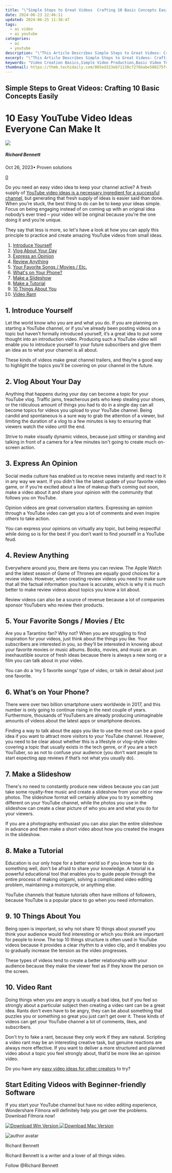 ```yaml
---
title: "\"Simple Steps to Great Videos  Crafting 10 Basic Concepts Easily for 2024\""
date: 2024-06-23 22:46:11
updated: 2024-06-25 11:38:47
tags:
  - ai video
  - ai youtube
categories:
  - ai
  - youtube
description: "\"This Article Describes Simple Steps to Great Videos: Crafting 10 Basic Concepts Easily for 2024\""
excerpt: "\"This Article Describes Simple Steps to Great Videos: Crafting 10 Basic Concepts Easily for 2024\""
keywords: "Video Creation Basics,Simple Video Production,Basic Video Techniques,Easy Video Tutorial,Fundamentals of Video Making,Crafting Great Videos,Essential Video Concepts"
thumbnail: https://thmb.techidaily.com/865ed323eb71130c7276babe580275f4674927ba17ed6f4bfafe6ec23c46bab1.jpg
---
```


## Simple Steps to Great Videos: Crafting 10 Basic Concepts Easily

# 10 Easy YouTube Video Ideas Everyone Can Make It

![](https://images.wondershare.com/filmora/article-images/richard-bennett.jpg)

##### Richard Bennett

 Oct 26, 2023• Proven solutions

[0](#commentsBoxSeoTemplate)

Do you need an easy video idea to keep your channel active? A fresh supply of [YouTube video ideas is a necessary ingredient for a successful channel](https://tools.techidaily.com/wondershare/filmora/download/), but generating that fresh supply of ideas is easier said than done. When you’re stuck, the best thing to do can be to keep your ideas simple. Focus on being engaging instead of on coming up with an original idea nobody’s ever tried – your video will be original because you’re the one doing it and you’re unique.

They say that less is more, so let's have a look at how you can apply this principle to practice and create amazing YouTube videos from small ideas.

1. [Introduce Yourself](#one)
2. [Vlog About Your Day](#two)
3. [Express an Opinion](#three)
4. [Review Anything](#four)
5. [Your Favorite Songs / Movies / Etc.](#five)
6. [What's on Your Phone?](#six)
7. [Make a Slideshow](#seven)
8. [Make a Tutorial](#eight)
9. [10 Things About You](#nine)
10. [Video Rant](#ten)

## 1\. Introduce Yourself

Let the world know who you are and what you do. If you are planning on starting a YouTube channel, or if you’ve already been posting videos on a topic but haven’t formally introduced yourself, it’s a great idea to put some thought into an introduction video. Producing such a YouTube video will enable you to introduce yourself to your future subscribers and give them an idea as to what your channel is all about.

These kinds of videos make great channel trailers, and they’re a good way to highlight the topics you'll be covering on your channel in the future.

## 2\. Vlog About Your Day

Anything that happens during your day can become a topic for your YouTube vlog. Traffic jams, treacherous pets who keep stealing your shoes, or the ridiculous amount of things you had to do in a single day can all become topics for videos you upload to your YouTube channel. Being candid and spontaneous is a sure way to grab the attention of a viewer, but limiting the duration of a vlog to a few minutes is key to ensuring that viewers watch the video until the end.

Strive to make visually dynamic videos, because just sitting or standing and talking in front of a camera for a few minutes isn't going to create much on-screen action.

## 3\. Express An Opinion

Social media culture has enabled us to receive news instantly and react to it in any way we want. If you didn't like the latest update of your favorite video game, or if you’re excited about a line of makeup that’s coming out soon, make a video about it and share your opinion with the community that follows you on YouTube.

Opinion videos are great conversation starters. Expressing an opinion through a YouTube video can get you a lot of comments and even inspire others to take action.

You can express your opinions on virtually any topic, but being respectful while doing so is for the best if you don’t want to find yourself in a YouTube feud.

## 4\. Review Anything

Everywhere around you, there are items you can review. The Apple Watch and the latest season of Game of Thrones are equally good choices for a review video. However, when creating review videos you need to make sure that all the factual information you have is accurate, which is why it is much better to make review videos about topics you know a lot about.

Review videos can also be a source of revenue because a lot of companies sponsor YouTubers who review their products.

## 5\. Your Favorite Songs / Movies / Etc

Are you a Tarantino fan? Why not? When you are struggling to find inspiration for your videos, just think about the things you like. Your subscribers are interested in you, so they’ll be interested in knowing about your favorite movies or music albums. Books, movies, and music are an inexhaustible source of fresh ideas because there is always a new song or a film you can talk about in your video.

You can do a ‘my 5 favorite songs’ type of video, or talk in detail about just one favorite.

## 6\. What’s on Your Phone?

There were over two billion smartphone users worldwide in 2017, and this number is only going to continue rising in the next couple of years. Furthermore, thousands of YouTubers are already producing unimaginable amounts of videos about the latest apps or smartphone devices.

Finding a way to talk about the apps you like to use the most can be a good idea if you want to attract more visitors to your YouTube channel. However, you need to be clear about whether this is a lifestyle or vlog-style video covering a topic that usually exists in the tech genre, or if you are a tech YouTuber, so as not to confuse your audience (you don’t want people to start expecting app reviews if that’s not what you usually do).

## 7\. Make a Slideshow

There's no need to constantly produce new videos because you can just take some royalty-free music and create a slideshow from your old or new photos. The slideshow format will certainly allow you to try something different on your YouTube channel, while the photos you use in the slideshow can create a clear picture of who you are and what you do for your viewers.

If you are a photography enthusiast you can also plan the entire slideshow in advance and then make a short video about how you created the images in the slideshow.

## 8\. Make a Tutorial

Education is our only hope for a better world so if you know how to do something well, don't be afraid to share your knowledge. A tutorial is a powerful educational tool that enables you to guide people through the entire process of making origami, solving a complicated video editing problem, maintaining a motorcycle, or anything else.

YouTube channels that feature tutorials often have millions of followers, because YouTube is a popular place to go when you need information.

## 9\. 10 Things About You

Being open is important, so why not share 10 things about yourself you think your audience would find interesting or which you think are important for people to know. The top 10 things structure is often used in YouTube videos because it provides a clear rhythm to a video clip, and it enables you to gradually increase the tension as the video progresses.

These types of videos tend to create a better relationship with your audience because they make the viewer feel as if they know the person on the screen.

## 10\. Video Rant

Doing things when you are angry is usually a bad idea, but if you feel so strongly about a particular subject then creating a video rant can be a great idea. Rants don’t even have to be angry, they can be about something that puzzles you or something so great you just can’t get over it. These kinds of videos can get your YouTube channel a lot of comments, likes, and subscribers.

Don't try to fake a rant, because they only work if they are natural. Scripting a video rant may be an interesting creative task, but genuine reactions are always more effective. If you want to deliver a more structured and planned video about a topic you feel strongly about, that’d be more like an opinion video.

Do you have any [easy video ideas for other creators](https://tools.techidaily.com/wondershare/filmora/download/) to try?

## Start Editing Videos with Beginner-friendly Software

If you start your YouTube channel but have no video editing experience, Wondershare Filmora will definitely help you get over the problems. Download Filmora now!

[![Download Win Version](https://images.wondershare.com/filmora/guide/download-btn-win.jpg) ](https://tools.techidaily.com/wondershare/filmora/download/) [![Download Mac Version](https://images.wondershare.com/filmora/guide/download-btn-mac.jpg) ](https://tools.techidaily.com/wondershare/filmora/download/)

![author avatar](https://images.wondershare.com/filmora/article-images/richard-bennett.jpg)

Richard Bennett

Richard Bennett is a writer and a lover of all things video.

Follow @Richard Bennett


<ins class="adsbygoogle"
     style="display:block"
     data-ad-format="autorelaxed"
     data-ad-client="ca-pub-7571918770474297"
     data-ad-slot="1223367746"></ins>



<ins class="adsbygoogle"
     style="display:block"
     data-ad-client="ca-pub-7571918770474297"
     data-ad-slot="8358498916"
     data-ad-format="auto"
     data-full-width-responsive="true"></ins>
